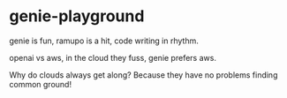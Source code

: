 # genie-playground

genie is fun, 
ramupo is a hit,
code writing in rhythm.

openai vs aws, 
in the cloud they fuss, 
genie prefers aws.

Why do clouds always get along?
Because they have no problems finding common ground!